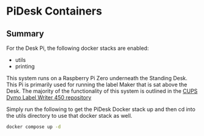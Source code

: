 # PiDesk Containers

## Summary

For the Desk Pi, the following docker stacks are enabled:

- utils
- printing

This system runs on a Raspberry Pi Zero underneath the Standing Desk. This Pi is primarily used for running the label Maker that is sat above the Desk. The majority of the functionality of this system is outlined in the [CUPS Dymo Label Writer 450 repository](https://github.com/ScottGibb/Cups_Dymo-450)

Simply run the following to get the PiDesk Docker stack up and then cd into the utils directory to use that docker stack as well.

```bash
docker compose up -d
```
